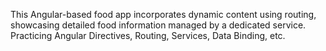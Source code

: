 This Angular-based food app incorporates dynamic content using routing, showcasing detailed food information managed by a dedicated service. Practicing Angular Directives, Routing, Services, Data Binding, etc.
